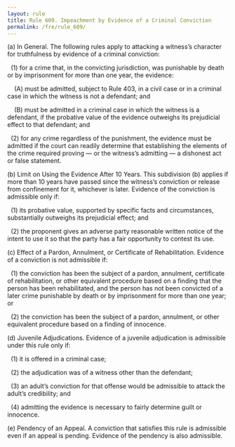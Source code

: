 ```yaml
---
layout: rule
title: Rule 609. Impeachment by Evidence of a Criminal Conviction
permalink: /fre/rule_609/
---
```


(a) In General. The following rules apply to attacking a witness’s character for truthfulness by evidence of a criminal conviction:


&nbsp;&nbsp;(1) for a crime that, in the convicting jurisdiction, was punishable by death or by imprisonment for more than one year, the evidence:


&nbsp;&nbsp;&nbsp;&nbsp;(A) must be admitted, subject to Rule 403, in a civil case or in a criminal case in which the witness is not a defendant; and


&nbsp;&nbsp;&nbsp;&nbsp;(B) must be admitted in a criminal case in which the witness is a defendant, if the probative value of the evidence outweighs its prejudicial effect to that defendant; and


&nbsp;&nbsp;(2) for any crime regardless of the punishment, the evidence must be admitted if the court can readily determine that establishing the elements of the crime required proving — or the witness’s admitting — a dishonest act or false statement.


(b) Limit on Using the Evidence After 10 Years. This subdivision (b) applies if more than 10 years have passed since the witness’s conviction or release from confinement for it, whichever is later. Evidence of the conviction is admissible only if:


&nbsp;&nbsp;(1) its probative value, supported by specific facts and circumstances, substantially outweighs its prejudicial effect; and


&nbsp;&nbsp;(2) the proponent gives an adverse party reasonable written notice of the intent to use it so that the party has a fair opportunity to contest its use.


(c) Effect of a Pardon, Annulment, or Certificate of Rehabilitation. Evidence of a conviction is not admissible if:


&nbsp;&nbsp;(1) the conviction has been the subject of a pardon, annulment, certificate of rehabilitation, or other equivalent procedure based on a finding that the person has been rehabilitated, and the person has not been convicted of a later crime punishable by death or by imprisonment for more than one year; or


&nbsp;&nbsp;(2) the conviction has been the subject of a pardon, annulment, or other equivalent procedure based on a finding of innocence.


(d) Juvenile Adjudications. Evidence of a juvenile adjudication is admissible under this rule only if:


&nbsp;&nbsp;(1) it is offered in a criminal case;


&nbsp;&nbsp;(2) the adjudication was of a witness other than the defendant;


&nbsp;&nbsp;(3) an adult’s conviction for that offense would be admissible to attack the adult’s credibility; and


&nbsp;&nbsp;(4) admitting the evidence is necessary to fairly determine guilt or innocence.


(e) Pendency of an Appeal. A conviction that satisfies this rule is admissible even if an appeal is pending. Evidence of the pendency is also admissible.

